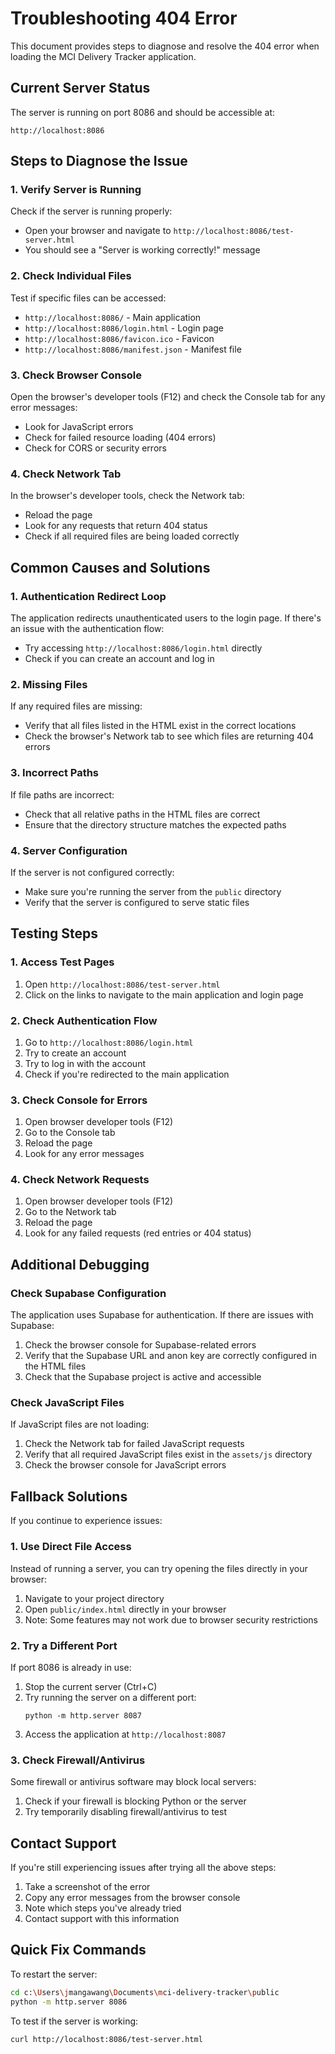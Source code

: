 # Troubleshooting 404 Error

This document provides steps to diagnose and resolve the 404 error when loading the MCI Delivery Tracker application.

## Current Server Status

The server is running on port 8086 and should be accessible at:
```
http://localhost:8086
```

## Steps to Diagnose the Issue

### 1. Verify Server is Running
Check if the server is running properly:
- Open your browser and navigate to `http://localhost:8086/test-server.html`
- You should see a "Server is working correctly!" message

### 2. Check Individual Files
Test if specific files can be accessed:
- `http://localhost:8086/` - Main application
- `http://localhost:8086/login.html` - Login page
- `http://localhost:8086/favicon.ico` - Favicon
- `http://localhost:8086/manifest.json` - Manifest file

### 3. Check Browser Console
Open the browser's developer tools (F12) and check the Console tab for any error messages:
- Look for JavaScript errors
- Check for failed resource loading (404 errors)
- Check for CORS or security errors

### 4. Check Network Tab
In the browser's developer tools, check the Network tab:
- Reload the page
- Look for any requests that return 404 status
- Check if all required files are being loaded correctly

## Common Causes and Solutions

### 1. Authentication Redirect Loop
The application redirects unauthenticated users to the login page. If there's an issue with the authentication flow:
- Try accessing `http://localhost:8086/login.html` directly
- Check if you can create an account and log in

### 2. Missing Files
If any required files are missing:
- Verify that all files listed in the HTML exist in the correct locations
- Check the browser's Network tab to see which files are returning 404 errors

### 3. Incorrect Paths
If file paths are incorrect:
- Check that all relative paths in the HTML files are correct
- Ensure that the directory structure matches the expected paths

### 4. Server Configuration
If the server is not configured correctly:
- Make sure you're running the server from the `public` directory
- Verify that the server is configured to serve static files

## Testing Steps

### 1. Access Test Pages
1. Open `http://localhost:8086/test-server.html`
2. Click on the links to navigate to the main application and login page

### 2. Check Authentication Flow
1. Go to `http://localhost:8086/login.html`
2. Try to create an account
3. Try to log in with the account
4. Check if you're redirected to the main application

### 3. Check Console for Errors
1. Open browser developer tools (F12)
2. Go to the Console tab
3. Reload the page
4. Look for any error messages

### 4. Check Network Requests
1. Open browser developer tools (F12)
2. Go to the Network tab
3. Reload the page
4. Look for any failed requests (red entries or 404 status)

## Additional Debugging

### Check Supabase Configuration
The application uses Supabase for authentication. If there are issues with Supabase:
1. Check the browser console for Supabase-related errors
2. Verify that the Supabase URL and anon key are correctly configured in the HTML files
3. Check that the Supabase project is active and accessible

### Check JavaScript Files
If JavaScript files are not loading:
1. Check the Network tab for failed JavaScript requests
2. Verify that all required JavaScript files exist in the `assets/js` directory
3. Check the browser console for JavaScript errors

## Fallback Solutions

If you continue to experience issues:

### 1. Use Direct File Access
Instead of running a server, you can try opening the files directly in your browser:
1. Navigate to your project directory
2. Open `public/index.html` directly in your browser
3. Note: Some features may not work due to browser security restrictions

### 2. Try a Different Port
If port 8086 is already in use:
1. Stop the current server (Ctrl+C)
2. Try running the server on a different port:
   ```
   python -m http.server 8087
   ```
3. Access the application at `http://localhost:8087`

### 3. Check Firewall/Antivirus
Some firewall or antivirus software may block local servers:
1. Check if your firewall is blocking Python or the server
2. Try temporarily disabling firewall/antivirus to test

## Contact Support

If you're still experiencing issues after trying all the above steps:
1. Take a screenshot of the error
2. Copy any error messages from the browser console
3. Note which steps you've already tried
4. Contact support with this information

## Quick Fix Commands

To restart the server:
```bash
cd c:\Users\jmangawang\Documents\mci-delivery-tracker\public
python -m http.server 8086
```

To test if the server is working:
```bash
curl http://localhost:8086/test-server.html
```